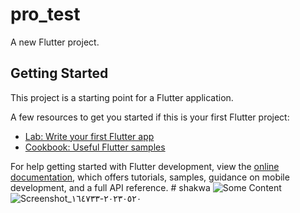 # pro_test

A new Flutter project.

## Getting Started

This project is a starting point for a Flutter application.

A few resources to get you started if this is your first Flutter project:

- [Lab: Write your first Flutter app](https://docs.flutter.dev/get-started/codelab)
- [Cookbook: Useful Flutter samples](https://docs.flutter.dev/cookbook)

For help getting started with Flutter development, view the
[online documentation](https://docs.flutter.dev/), which offers tutorials,
samples, guidance on mobile development, and a full API reference.
#   s h a k w a 
 
 
<img src="https://github.com/yazanhmaed/shakwa-App/issues/1#issue-1718164421" alt="Some Content">
![Screenshot_٢٠٢٣٠٥٢٠-١٦٤٧٣٣](https://github.com/yazanhmaed/shakwa-App/assets/93092669/844123c8-d297-47e0-850d-818b95440848)

